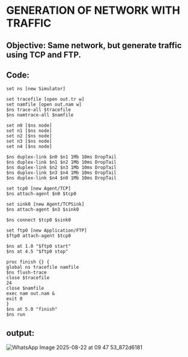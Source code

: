 # GENERATION OF  NETWORK WITH TRAFFIC 
## Objective: Same network, but generate traffic using TCP and FTP. 
## Code: 
```
set ns [new Simulator] 

set tracefile [open out.tr w] 
set namfile [open out.nam w] 
$ns trace-all $tracefile 
$ns namtrace-all $namfile 

set n0 [$ns node] 
set n1 [$ns node] 
set n2 [$ns node] 
set n3 [$ns node] 
set n4 [$ns node] 

$ns duplex-link $n0 $n1 1Mb 10ms DropTail 
$ns duplex-link $n1 $n2 1Mb 10ms DropTail 
$ns duplex-link $n2 $n3 1Mb 10ms DropTail 
$ns duplex-link $n3 $n4 1Mb 10ms DropTail 
$ns duplex-link $n4 $n0 1Mb 10ms DropTail 

set tcp0 [new Agent/TCP] 
$ns attach-agent $n0 $tcp0 
 
set sink0 [new Agent/TCPSink] 
$ns attach-agent $n3 $sink0 

$ns connect $tcp0 $sink0 

set ftp0 [new Application/FTP] 
$ftp0 attach-agent $tcp0 

$ns at 1.0 "$ftp0 start" 
$ns at 4.5 "$ftp0 stop" 
 
proc finish {} { 
global ns tracefile namfile 
$ns flush-trace 
close $tracefile 
24 
close $namfile 
exec nam out.nam & 
exit 0 
} 
$ns at 5.0 "finish" 
$ns run
```
## output:
![WhatsApp Image 2025-08-22 at 09 47 53_872d6181](https://github.com/user-attachments/assets/134c6da7-aea5-474f-84f9-3226a6a2b004)
